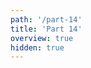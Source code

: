 ```yaml
---
path: '/part-14'
title: 'Part 14'
overview: true
hidden: true
---
```


<pages-in-this-section></pages-in-this-section>

<exercises-in-this-section></exercises-in-this-section>
